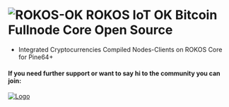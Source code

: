 ![ROKOS-OK](http://i.imgur.com/BluqVIE.png)
ROKOS IoT OK Bitcoin Fullnode Core Open Source
=========================== 
* Integrated Cryptocurrencies Compiled Nodes-Clients on ROKOS Core for Pine64+

#### If you need further support or want to say hi to the community you can join:

<a href="https://discord.io/bitcoin">
    <img alt="Logo" src="https://discordapp.com/api/guilds/213747404745211904/widget.png?style=banner2">
  </a>
